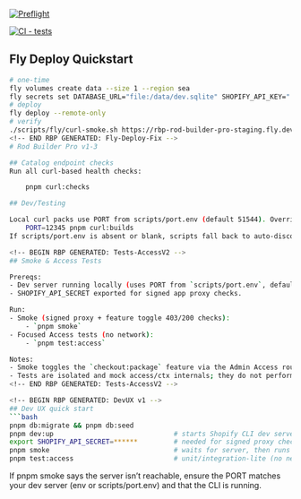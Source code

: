 <!-- BEGIN RBP GENERATED: preflight-badge -->
[![Preflight](https://github.com/Cwegeleben/rbp-gitrepo-v1-3/actions/workflows/preflight.yml/badge.svg)](https://github.com/Cwegeleben/rbp-gitrepo-v1-3/actions/workflows/preflight.yml)
<!-- END RBP GENERATED: preflight-badge -->

<!-- BEGIN RBP GENERATED: ci-admin-tests-smoke -->
[![CI - tests](https://github.com/Cwegeleben/rbp-gitrepo-v1-3/actions/workflows/ci.yml/badge.svg?event=pull_request)](https://github.com/Cwegeleben/rbp-gitrepo-v1-3/actions/workflows/ci.yml)
<!-- END RBP GENERATED: ci-admin-tests-smoke -->

<!-- BEGIN RBP GENERATED: Fly-Deploy-Fix -->
## Fly Deploy Quickstart
```bash
# one-time
fly volumes create data --size 1 --region sea
fly secrets set DATABASE_URL="file:/data/dev.sqlite" SHOPIFY_API_KEY="..." SHOPIFY_API_SECRET="..." SESSION_SECRET="$(openssl rand -hex 16)" NODE_ENV=production
# deploy
fly deploy --remote-only
# verify
./scripts/fly/curl-smoke.sh https://rbp-rod-builder-pro-staging.fly.dev
<!-- END RBP GENERATED: Fly-Deploy-Fix -->
# Rod Builder Pro v1-3

## Catalog endpoint checks
Run all curl-based health checks:

	pnpm curl:checks

## Dev/Testing

Local curl packs use PORT from scripts/port.env (default 51544). Override with:
	PORT=12345 pnpm curl:builds
If scripts/port.env is absent or blank, scripts fall back to auto-discovery.

<!-- BEGIN RBP GENERATED: Tests-AccessV2 -->
## Smoke & Access Tests

Prereqs:
- Dev server running locally (uses PORT from `scripts/port.env`, default 51544).
- SHOPIFY_API_SECRET exported for signed app proxy checks.

Run:
- Smoke (signed proxy + feature toggle 403/200 checks):
	- `pnpm smoke`
- Focused Access tests (no network):
	- `pnpm test:access`

Notes:
- Smoke toggles the `checkout:package` feature via the Admin Access route for tenant `demo.myshopify.com` using user `admin@rbp`.
- Tests are isolated and mock access/ctx internals; they do not perform external HTTP calls.
<!-- END RBP GENERATED: Tests-AccessV2 -->

<!-- BEGIN RBP GENERATED: DevUX v1 -->
## Dev UX quick start
```bash
pnpm db:migrate && pnpm db:seed
pnpm dev:up                              # starts Shopify CLI dev server
export SHOPIFY_API_SECRET=******         # needed for signed proxy checks
pnpm smoke                               # waits for server, then runs 200/403/200 checks
pnpm test:access                         # unit/integration-lite (no network)
```
If pnpm smoke says the server isn’t reachable, ensure the PORT matches your dev server
(env or scripts/port.env) and that the CLI is running.
<!-- END RBP GENERATED: DevUX v1 -->
